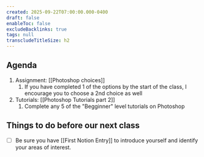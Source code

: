 ```yaml
---
created: 2025-09-22T07:00:00.000-0400
draft: false
enableToc: false
excludeBacklinks: true
tags: null
transcludeTitleSize: h2
---
```


## Agenda
1. Assignment: [[Photoshop choices]]
	1. If you have completed 1 of the options by the start of the class, I encourage you to choose a 2nd choice as well
2. Tutorials: [[Photoshop Tutorials part 2]]
	1. Complete any 5 of the "Begginner" level tutorials on Photoshop
	
	

## Things to do before our next class
- [ ] Be sure you have [[First Notion Entry]] to introduce yourself and identify your areas of interest.